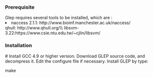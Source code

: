 <h3>Prerequisite</h3>
Glep requires several tools to be installed, which are :
<li>
naccess 2.1.1: http://www.bioinf.manchester.ac.uk/naccess/</li>
qhull: http://www.qhull.org/\\
libsvm-3.22:https://www.csie.ntu.edu.tw/~cjlin/libsvm/

<h3>Installation</h3>
#
Install GCC 4.9 or higher version.
Download GLEP source code, and decompress it.
Edit the configure file if necessary.
Install GLEP by type:

make
